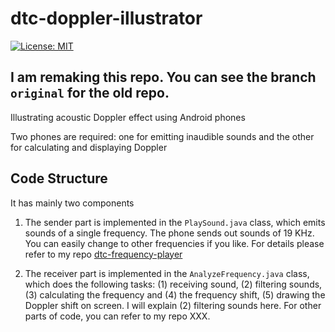 # dtc-doppler-illustrator

[![License: MIT](https://img.shields.io/badge/License-MIT-yellow.svg)](https://opensource.org/licenses/MIT)

## I am remaking this repo. You can see the branch `original` for the old repo.  

Illustrating acoustic Doppler effect using Android phones

Two phones are required: one for emitting inaudible sounds and the other for calculating and displaying Doppler

## Code Structure

It has mainly two components

1. The sender part is implemented in the `PlaySound.java` class, which emits sounds of a single frequency. The phone sends out sounds of 19 KHz. You can easily change to other frequencies if you like. For details please refer to my repo [dtc-frequency-player](https://github.com/dtczhl/dtc-frequency-player)

2. The receiver part is implemented in the `AnalyzeFrequency.java` class, which does the following tasks: (1) receiving sound, (2) filtering sounds, (3) calculating the frequency and (4) the frequency shift, (5) drawing the Doppler shift on screen. I will explain (2) filtering sounds here. For other parts of code, you can refer to my repo XXX.
